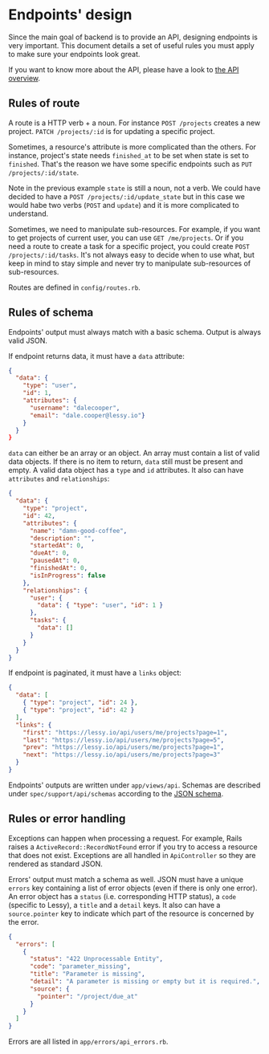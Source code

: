 # Endpoints' design

Since the main goal of backend is to provide an API, designing endpoints is
very important. This document details a set of useful rules you must apply to
make sure your endpoints look great.

If you want to know more about the API, please have a look to [the API
overview](../api/index.md).

## Rules of route

A route is a HTTP verb + a noun. For instance `POST /projects` creates a
new project. `PATCH /projects/:id` is for updating a specific project.

Sometimes, a resource's attribute is more complicated than the others. For
instance, project's state needs `finished_at` to be set when state is set to
`finished`. That's the reason we have some specific endpoints such as `PUT
/projects/:id/state`.

Note in the previous example `state` is still a noun, not a verb. We could have
decided to have a `POST /projects/:id/update_state` but in this case we would
habe two verbs (`POST` and `update`) and it is more complicated to understand.

Sometimes, we need to manipulate sub-resources. For example, if you want to get
projects of current user, you can use `GET /me/projects`. Or if you need a
route to create a task for a specific project, you could create `POST /projects/:id/tasks`.
It's not always easy to decide when to use what, but keep in mind to stay
simple and never try to manipulate sub-resources of sub-resources.

Routes are defined in `config/routes.rb`.

## Rules of schema

Endpoints' output must always match with a basic schema. Output is always valid
JSON.

If endpoint returns data, it must have a `data` attribute:

```json
{
  "data": {
    "type": "user",
    "id": 1,
    "attributes": {
      "username": "dalecooper",
      "email": "dale.cooper@lessy.io"}
    }
  }
}
```

`data` can either be an array or an object. An array must contain a list of
valid data objects. If there is no item to return, `data` still must be present
and empty. A valid data object has a `type` and `id` attributes. It also can
have `attributes` and `relationships`:

```json
{
  "data": {
    "type": "project",
    "id": 42,
    "attributes": {
      "name": "damn-good-coffee",
      "description": "",
      "startedAt": 0,
      "dueAt": 0,
      "pausedAt": 0,
      "finishedAt": 0,
      "isInProgress": false
    },
    "relationships": {
      "user": {
        "data": { "type": "user", "id": 1 }
      },
      "tasks": {
        "data": []
      }
    }
  }
}
```

If endpoint is paginated, it must have a `links` object:

```json
{
  "data": [
    { "type": "project", "id": 24 },
    { "type": "project", "id": 42 }
  ],
  "links": {
    "first": "https://lessy.io/api/users/me/projects?page=1",
    "last": "https://lessy.io/api/users/me/projects?page=5",
    "prev": "https://lessy.io/api/users/me/projects?page=1",
    "next": "https://lessy.io/api/users/me/projects?page=3"
  }
}
```

Endpoints' outputs are written under `app/views/api`. Schemas are described
under `spec/support/api/schemas` according to the [JSON schema](http://json-schema.org/).

## Rules or error handling

Exceptions can happen when processing a request. For example, Rails raises a
`ActiveRecord::RecordNotFound` error if you try to access a resource that does
not exist. Exceptions are all handled in `ApiController` so they are rendered
as standard JSON.

Errors' output must match a schema as well. JSON must have a unique `errors`
key containing a list of error objects (even if there is only one error). An
error object has a `status` (i.e. corresponding HTTP status), a `code`
(specific to Lessy), a `title` and a `detail` keys. It also can have a
`source.pointer` key to indicate which part of the resource is concerned by the
error.

```json
{
  "errors": [
    {
      "status": "422 Unprocessable Entity",
      "code": "parameter_missing",
      "title": "Parameter is missing",
      "detail": "A parameter is missing or empty but it is required.",
      "source": {
        "pointer": "/project/due_at"
      }
    }
  ]
}
```

Errors are all listed in `app/errors/api_errors.rb`.
